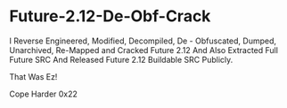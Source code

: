 # Future-2.12-De-Obf-Crack
I Reverse Engineered, Modified, Decompiled, De - Obfuscated, Dumped, Unarchived, Re-Mapped and Cracked Future 2.12 And Also Extracted Full Future SRC And Released Future 2.12 Buildable SRC Publicly.

That Was Ez!

Cope Harder 0x22
